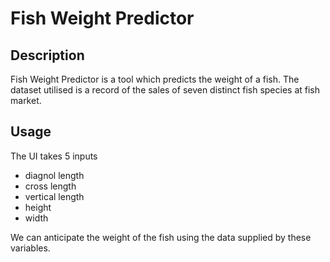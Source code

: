 # Fish Weight Predictor
## Description
Fish Weight Predictor is a tool which predicts the weight of a fish. 
The dataset utilised is a record of the sales of seven distinct fish species at fish market.

## Usage

The UI takes 5 inputs
* diagnol length 
* cross length
* vertical length
* height
* width

We can anticipate the weight of the fish using the data supplied by these variables.
